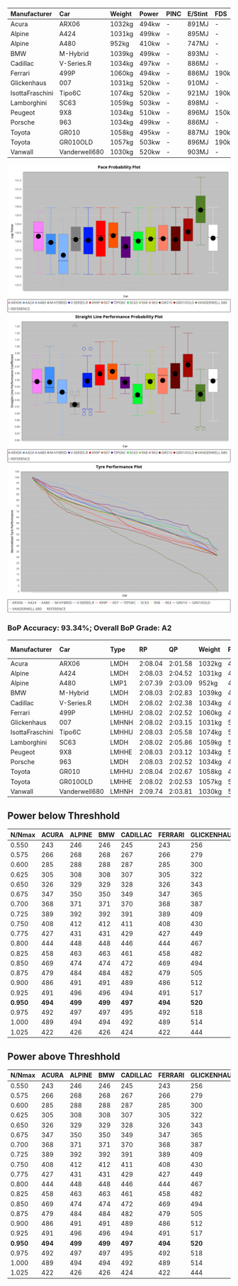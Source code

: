 |Manufacturer|Car|Weight|Power|PINC|E/Stint|FDS|
|:-|:-|:-|:-|:-|:-|:-|
|Acura|ARX06|1032kg|494kw|-|891MJ|-|
|Alpine|A424|1031kg|499kw|-|895MJ|-|
|Alpine|A480|952kg|410kw|-|747MJ|-|
|BMW|M-Hybrid|1039kg|499kw|-|893MJ|-|
|Cadillac|V-Series.R|1034kg|497kw|-|886MJ|-|
|Ferrari|499P|1060kg|494kw|-|886MJ|190kph|
|Glickenhaus|007|1031kg|520kw|-|910MJ|-|
|IsottaFraschini|Tipo6C|1074kg|520kw|-|921MJ|190kph|
|Lamborghini|SC63|1059kg|503kw|-|898MJ|-|
|Peugeot|9X8|1034kg|510kw|-|896MJ|150kph|
|Porsche|963|1034kg|499kw|-|886MJ|-|
|Toyota|GR010|1058kg|495kw|-|887MJ|190kph|
|Toyota|GR010OLD|1057kg|503kw|-|896MJ|190kph|
|Vanwall|Vanderwell680|1030kg|520kw|-|903MJ|-|

![PACECHART](./IMG/AUTO.png)
![STRAIGHTLINEPERFORMANCECHART](./IMG/AUTO_sp.png)
![TYREPERFORMANCECHART](./IMG/AUTO_tw.png)

### BoP Accuracy: 93.34%; Overall BoP Grade: A2
|Manufacturer|Car|Type|RP|QP|Weight|Power¹|Threshhold|PINC|Power²|E/Stint|AVG Vmax|FDS|RDLC|L/Stint|BOP-Grade|ModelAccuracy|ModelPoints|Match%|
|:-|:-|:-|:-|:-|:-|:-|:-|:-|:-|:-|:-|:-|:-|:-|:-|:-|:-|:-|
|Acura|ARX06|LMDH|2:08.04|2:01.58|1032kg|494kw|0.0kph|-|494kw|891MJ|301.71kph|-|1.03|25|-A2|100.00%|995|93.31%|
|Alpine|A424|LMDH|2:08.03|2:04.52|1031kg|499kw|0.0kph|-|499kw|895MJ|302.02kph|-|1.04|25|~A1|80.53%|517|96.64%|
|Alpine|A480|LMP1|2:07.39|2:03.09|952kg|410kw|0.0kph|-|410kw|747MJ|296.51kph|-|0.97|23|~A1|56.35%|794|97.05%|
|BMW|M-Hybrid|LMDH|2:08.03|2:02.83|1039kg|499kw|0.0kph|-|499kw|893MJ|297.43kph|-|1.03|25|~A1|96.62%|1656|97.81%|
|Cadillac|V-Series.R|LMDH|2:08.02|2:02.38|1034kg|497kw|0.0kph|-|497kw|886MJ|301.52kph|-|1.03|25|~A1|90.68%|2081|100.00%|
|Ferrari|499P|LMHHU|2:08.02|2:02.52|1060kg|494kw|0.0kph|-|494kw|886MJ|302.53kph|190kph|1.03|25|~A1|94.63%|2574|100.00%|
|Glickenhaus|007|LMHNH|2:08.02|2:03.15|1031kg|520kw|0.0kph|-|520kw|910MJ|306.14kph|-|0.95|25|~A1|94.93%|1610|100.00%|
|IsottaFraschini|Tipo6C|LMHHU|2:08.03|2:05.58|1074kg|520kw|0.0kph|-|520kw|921MJ|301.95kph|190kph|1.03|25|+B1|66.67%|96|85.65%|
|Lamborghini|SC63|LMDH|2:08.02|2:05.86|1059kg|503kw|0.0kph|-|503kw|898MJ|298.25kph|-|1.03|25|+A2|92.15%|399|94.46%|
|Peugeot|9X8|LMHHE|2:08.03|2:03.12|1034kg|510kw|0.0kph|-|510kw|896MJ|302.05kph|150kph|1.03|25|~A1|83.80%|2473|100.00%|
|Porsche|963|LMDH|2:08.03|2:02.52|1034kg|499kw|0.0kph|-|499kw|886MJ|302.29kph|-|1.03|25|~A1|95.67%|5902|100.00%|
|Toyota|GR010|LMHHU|2:08.04|2:02.67|1058kg|495kw|0.0kph|-|495kw|887MJ|302.68kph|190kph|1.03|25|~A1|91.69%|3310|100.00%|
|Toyota|GR010OLD|LMHHE|2:08.02|2:02.53|1057kg|503kw|0.0kph|-|503kw|896MJ|305.43kph|190kph|1.03|25|~A1|85.24%|1322|100.00%|
|Vanwall|Vanderwell680|LMHNH|2:09.74|2:03.81|1030kg|520kw|0.0kph|-|520kw|903MJ|299.94kph|-|1.01|25|+Ω1|93.72%|627|41.89%|

## Power below Threshhold
|N/Nmax|ACURA|ALPINE|BMW|CADILLAC|FERRARI|GLICKENHAUS|ISOTTAFRASCHINI|LAMBORGHINI|PEUGEOT|PORSCHE|TOYOTA|TOYOTA|VANWALL|​|RPM|A480|
|:-|:-|:-|:-|:-|:-|:-|:-|:-|:-|:-|:-|:-|:-|:-|:-|:-|
|0.550|243|246|246|245|243|256|256|248|251|246|244|248|256|​|--|-|
|0.575|266|268|268|267|266|279|279|271|274|268|266|271|279|​|--|-|
|0.600|285|288|288|287|285|300|300|291|295|288|286|291|300|​|--|-|
|0.625|305|308|308|307|305|322|322|311|316|308|306|311|322|​|--|-|
|0.650|326|329|329|328|326|343|343|332|337|329|327|332|343|​|--|-|
|0.675|347|350|350|349|347|365|365|353|358|350|348|353|365|​|--|-|
|0.700|368|371|371|370|368|387|387|374|380|371|369|374|387|​|--|-|
|0.725|389|392|392|391|389|409|409|395|401|392|389|395|409|​|--|-|
|0.750|408|412|412|411|408|430|430|416|422|412|409|416|430|​|--|-|
|0.775|427|431|431|429|427|449|449|435|441|431|428|435|449|​|5000|241|
|0.800|444|448|448|446|444|467|467|452|458|448|445|452|467|​|5500|284|
|0.825|458|463|463|461|458|482|482|467|473|463|459|467|482|​|6000|318|
|0.850|469|474|474|472|469|494|494|478|485|474|470|478|494|​|6500|359|
|0.875|479|484|484|482|479|505|505|488|495|484|480|488|505|​|7000|401|
|0.900|486|491|491|489|486|512|512|495|502|491|487|495|512|​|7500|411|
|0.925|491|496|496|494|491|517|517|500|507|496|492|500|517|​|8000|407|
|**0.950**|**494**|**499**|**499**|**497**|**494**|**520**|**520**|**503**|**510**|**499**|**495**|**503**|**520**|**​**|**8500**|**410**|
|0.975|492|497|497|495|492|518|518|501|508|497|493|501|518|​|9000|205|
|1.000|489|494|494|492|489|514|514|498|505|494|490|498|514|​|--|-|
|1.025|422|426|426|424|422|444|444|430|436|426|423|430|444|​|--|-|

## Power above Threshhold
|N/Nmax|ACURA|ALPINE|BMW|CADILLAC|FERRARI|GLICKENHAUS|ISOTTAFRASCHINI|LAMBORGHINI|PEUGEOT|PORSCHE|TOYOTA|TOYOTA|VANWALL|​|RPM|A480|
|:-|:-|:-|:-|:-|:-|:-|:-|:-|:-|:-|:-|:-|:-|:-|:-|:-|
|0.550|243|246|246|245|243|256|256|248|251|246|244|248|256|​|--|-|
|0.575|266|268|268|267|266|279|279|271|274|268|266|271|279|​|--|-|
|0.600|285|288|288|287|285|300|300|291|295|288|286|291|300|​|--|-|
|0.625|305|308|308|307|305|322|322|311|316|308|306|311|322|​|--|-|
|0.650|326|329|329|328|326|343|343|332|337|329|327|332|343|​|--|-|
|0.675|347|350|350|349|347|365|365|353|358|350|348|353|365|​|--|-|
|0.700|368|371|371|370|368|387|387|374|380|371|369|374|387|​|--|-|
|0.725|389|392|392|391|389|409|409|395|401|392|389|395|409|​|--|-|
|0.750|408|412|412|411|408|430|430|416|422|412|409|416|430|​|--|-|
|0.775|427|431|431|429|427|449|449|435|441|431|428|435|449|​|5000|241|
|0.800|444|448|448|446|444|467|467|452|458|448|445|452|467|​|5500|284|
|0.825|458|463|463|461|458|482|482|467|473|463|459|467|482|​|6000|318|
|0.850|469|474|474|472|469|494|494|478|485|474|470|478|494|​|6500|359|
|0.875|479|484|484|482|479|505|505|488|495|484|480|488|505|​|7000|401|
|0.900|486|491|491|489|486|512|512|495|502|491|487|495|512|​|7500|411|
|0.925|491|496|496|494|491|517|517|500|507|496|492|500|517|​|8000|407|
|**0.950**|**494**|**499**|**499**|**497**|**494**|**520**|**520**|**503**|**510**|**499**|**495**|**503**|**520**|**​**|**8500**|**410**|
|0.975|492|497|497|495|492|518|518|501|508|497|493|501|518|​|9000|205|
|1.000|489|494|494|492|489|514|514|498|505|494|490|498|514|​|--|-|
|1.025|422|426|426|424|422|444|444|430|436|426|423|430|444|​|--|-|
